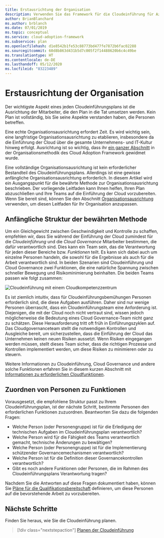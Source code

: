 ```yaml
---
title: Erstausrichtung der Organisation
description: Verwenden Sie das Framework für die Cloudeinführung für Azure, um zu erfahren, wie Sie Ihre Erstausrichtung der Organisation durchführen und Ihre Teams auf die Cloudeinführung vorbereiten.
author: BrianBlanchard
ms.author: brblanch
ms.date: 07/01/2019
ms.topic: conceptual
ms.service: cloud-adoption-framework
ms.subservice: plan
ms.openlocfilehash: d1e8542b1fe53c88773bd477fe7872b6fac02288
ms.sourcegitcommit: 60d8b863d431b5d7c005f2f14488620b6c4c49be
ms.translationtype: HT
ms.contentlocale: de-DE
ms.lasthandoff: 05/12/2020
ms.locfileid: "83223489"
---
```

# <a name="initial-organization-alignment"></a>Erstausrichtung der Organisation

Der wichtigste Aspekt eines jeden Cloudeinführungsplans ist die Ausrichtung der Mitarbeiter, die den Plan in die Tat umsetzen werden. Kein Plan ist vollständig, bis Sie seine Aspekte verstanden haben, die Personen betreffen.

Eine echte Organisationsausrichtung erfordert Zeit. Es wird wichtig sein, eine langfristige Organisationsausrichtung zu etablieren, insbesondere da die Einführung der Cloud über die gesamte Unternehmens- und IT-Kultur hinweg erfolgt. Ausrichtung ist so wichtig, dass ihr [ein ganzer Abschnitt](../organize/index.md) in der Organisationsmethodik des Cloud Adoption Framework gewidmet wurde.

Eine vollständige Organisationsausrichtung ist kein erforderlicher Bestandteil des Cloudeinführungsplans. Allerdings ist eine gewisse anfängliche Organisationsausrichtung erforderlich. In diesem Artikel wird ein Ausgangspunkt für die bewährte Methode zur Organisationsausrichtung beschrieben. Der vorliegende Leitfaden kann Ihnen helfen, Ihren Plan abzuschließen und Ihre Teams auf die Einführung der Cloud vorzubereiten. Wenn Sie bereit sind, können Sie den Abschnitt [Organisationsausrichtung](../organize/index.md) verwenden, um diesen Leitfaden für Ihr Organisation anzupassen.

## <a name="initial-best-practice-structure"></a>Anfängliche Struktur der bewährten Methode

Um ein Gleichgewicht zwischen Geschwindigkeit und Kontrolle zu schaffen, empfehlen wir, dass Sie während der Einführung der Cloud zumindest für die _Cloudeinführung_ und die _Cloud Governance_ Mitarbeiter bestimmen, die dafür verantwortlich sind. Dies kann ein Team sein, das die Verantwortung für jeden dieser Bereiche bzw. _Funktionen_ teilt. Es kann sich dabei auch um einzelne Personen handeln, die sowohl für die Ergebnisse als auch für die Arbeit verantwortlich sind. In beiden Szenarien sind Cloudeinführung und Cloud Governance zwei Funktionen, die eine natürliche Spannung zwischen schneller Bewegung und Risikominimierung beinhalten. Die beiden Teams passen wie folgt zusammen:

![Cloudeinführung mit einem Cloudkompetenzzentrum](../_images/ready/org-ready-best-practice.png)

Es ist ziemlich intuitiv, dass für Cloudeinführungsbemühungen Personen erforderlich sind, die diese Aufgaben ausführen. Daher sind nur wenige Personen überrascht, dass ein Cloudeinführungsteam eine Anforderung ist. Diejenigen, die mit der Cloud noch nicht vertraut sind, wissen jedoch möglicherweise die Bedeutung eines Cloud Governance-Team nicht ganz zu schätzen. Diese Herausforderung tritt oft früh in Einführungszyklen auf. Das Cloudgovernanceteam stellt die notwendigen Kontrollen und Ausgleiche bereit, um sicherzustellen, dass die Einführung der Cloud das Unternehmen keinen neuen Risiken aussetzt. Wenn Risiken eingegangen werden müssen, stellt dieses Team sicher, dass die richtigen Prozesse und Kontrollen implementiert werden, um diese Risiken zu minimieren oder zu steuern.

Weitere Informationen zu Cloudeinführung, Cloud Governance und andere solche Funktionen erfahren Sie in diesem kurzen Abschnitt mit [Informationen zu erforderlichen Cloudfunktionen](../organize/index.md#understand-required-cloud-functions).

## <a name="map-people-to-capabilities"></a>Zuordnen von Personen zu Funktionen

Vorausgesetzt, die empfohlene Struktur passt zu Ihrem Cloudeinführungsplan, ist der nächste Schritt, bestimmte Personen den erforderlichen Funktionen zuzuordnen. Beantworten Sie dazu die folgenden Fragen:

- Welche Person (oder Personengruppe) ist für die Erledigung der technischen Aufgaben im Cloudeinführungsplan verantwortlich?
- Welche Person wird für die Fähigkeit des Teams verantwortlich gemacht, technische Änderungen zu bewältigen?
- Welche Person (oder Personengruppe) ist für die Implementierung schützender Governancemechanismen verantwortlich?
- Welche Person ist für die Definition dieser Governancekontrollen verantwortlich?
- Gibt es noch andere Funktionen oder Personen, die im Rahmen des Cloudeinführungsplans Verantwortung tragen?

Nachdem Sie die Antworten auf diese Fragen dokumentiert haben, können Sie [Pläne für die Qualifikationsbereitschaft](./adapt-roles-skills-processes.md) definieren, um diese Personen auf die bevorstehende Arbeit zu vorzubereiten.

## <a name="next-steps"></a>Nächste Schritte

Finden Sie heraus, wie Sie die Cloudeinführung planen.

> [!div class="nextstepaction"]
> [Planen der Cloudeinführung](./plan-intro.md)
